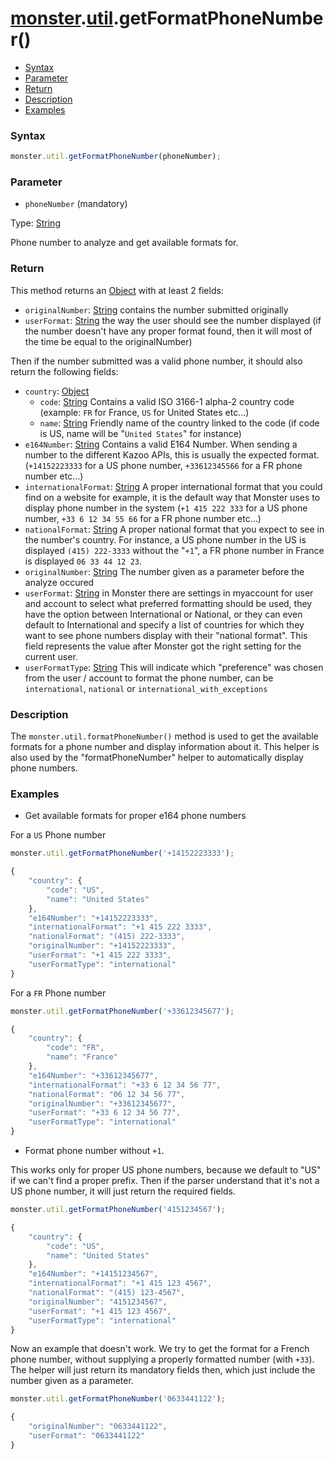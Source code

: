 # [monster][monster].[util][util].getFormatPhoneNumber()

* [Syntax](#syntax)
* [Parameter](#parameter)
* [Return](#return)
* [Description](#description)
* [Examples](#examples)

### Syntax
```javascript
monster.util.getFormatPhoneNumber(phoneNumber);
```

### Parameter
* `phoneNumber` (mandatory)

 Type: [String][string_literal]

Phone number to analyze and get available formats for.

### Return

This method returns an [Object][object_literal] with at least 2 fields:

* `originalNumber`: [String][string_literal] contains the number submitted originally
* `userFormat`: [String][string_literal] the way the user should see the number displayed (if the number doesn't have any proper format found, then it will most of the time be equal to the originalNumber)

Then if the number submitted was a valid phone number, it should also return the following fields:

* `country`: [Object][object_literal]
	- `code`: [String][string_literal] Contains a valid ISO 3166-1 alpha-2 country code (example: `FR` for France, `US` for United States etc...)
	- `name`: [String][string_literal] Friendly name of the country linked to the code (if code is US, name will be "`United States`" for instance)
* `e164Number`: [String][string_literal] Contains a valid E164 Number. When sending a number to the different Kazoo APIs, this is usually the expected format. (`+14152223333` for a US phone number, `+33612345566` for a FR phone number etc...)
* `internationalFormat`: [String][string_literal] A proper international format that you could find on a website for example, it is the default way that Monster uses to display phone number in the system (`+1 415 222 333` for a US phone number, `+33 6 12 34 55 66` for a FR phone number etc...)
* `nationalFormat`: [String][string_literal] A proper national format that you expect to see in the number's country. For instance, a US phone number in the US is displayed `(415) 222-3333` without the "`+1`", a FR phone number in France is displayed `06 33 44 12 23`.
* `originalNumber`: [String][string_literal] The number given as a parameter before the analyze occured
* `userFormat`: [String][string_literal] in Monster there are settings in myaccount for user and account to select what preferred formatting should be used, they have the option between International or National, or they can even default to International and specify a list of countries for which they want to see phone numbers display with their "national format". This field represents the value after Monster got the right setting for the current user.
* `userFormatType`: [String][string_literal] This will indicate which "preference" was chosen from the user / account to format the phone number, can be `international`, `national` or `international_with_exceptions`

### Description

The `monster.util.formatPhoneNumber()` method is used to get the available formats for a phone number and display information about it. This helper is also used by the "formatPhoneNumber" helper to automatically display phone numbers.

### Examples

* Get available formats for proper e164 phone numbers

For a `US` Phone number
```javascript
monster.util.getFormatPhoneNumber('+14152223333');

{
	"country": {
		"code": "US",
		"name": "United States"
	},
	"e164Number": "+14152223333",
	"internationalFormat": "+1 415 222 3333",
	"nationalFormat": "(415) 222-3333",
	"originalNumber": "+14152223333",
	"userFormat": "+1 415 222 3333",
	"userFormatType": "international"
}
```

For a `FR` Phone number
```javascript
monster.util.getFormatPhoneNumber('+33612345677');

{
	"country": {
		"code": "FR",
		"name": "France"
	},
	"e164Number": "+33612345677",
	"internationalFormat": "+33 6 12 34 56 77",
	"nationalFormat": "06 12 34 56 77",
	"originalNumber": "+33612345677",
	"userFormat": "+33 6 12 34 56 77",
	"userFormatType": "international"
}
```

* Format phone number without `+1`.

This works only for proper US phone numbers, because we default to "US" if we can't find a proper prefix. Then if the parser understand that it's not a US phone number, it will just return the required fields.
```javascript
monster.util.getFormatPhoneNumber('4151234567');

{
	"country": {
		"code": "US",
		"name": "United States"
	},
	"e164Number": "+14151234567",
	"internationalFormat": "+1 415 123 4567",
	"nationalFormat": "(415) 123-4567",
	"originalNumber": "4151234567",
	"userFormat": "+1 415 123 4567",
	"userFormatType": "international"
}
```


Now an example that doesn't work. We try to get the format for a French phone number, without supplying a properly formatted number (with `+33`). The helper will just return its mandatory fields then, which just include the number given as a parameter.
```javascript
monster.util.getFormatPhoneNumber('0633441122');

{
	"originalNumber": "0633441122",
	"userFormat": "0633441122"
}
```

[monster]: ../../monster.md
[util]: ../util.md

[string_literal]: https://developer.mozilla.org/en-US/docs/Web/JavaScript/Guide/Values,_variables,_and_literals#String_literals
[object_literal]: https://developer.mozilla.org/en-US/docs/Web/JavaScript/Guide/Values,_variables,_and_literals#Object_literals
[integer]: https://developer.mozilla.org/en-US/docs/Web/JavaScript/Guide/Values,_variables,_and_literals#Integers